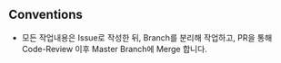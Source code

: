## Conventions

- 모든 작업내용은 Issue로 작성한 뒤, Branch를 분리해 작업하고, PR을 통해 Code-Review 이후 Master Branch에 Merge 합니다.